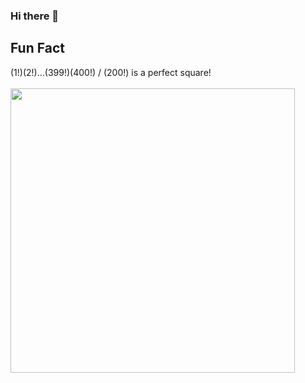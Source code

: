 ### Hi there 👋

## Fun Fact
(1!)(2!)...(399!)(400!) / (200!) is a perfect square!
<br>
<br>
<a href="https://github.com/anuraghazra/github-readme-stats" title="Go to Source">
  <img align="center" width=455 src="https://github-readme-stats.vercel.app/api?username=spitgranger&show_icons=true&theme=react&border_color=61dafb&hide_border=true" />
</a>
